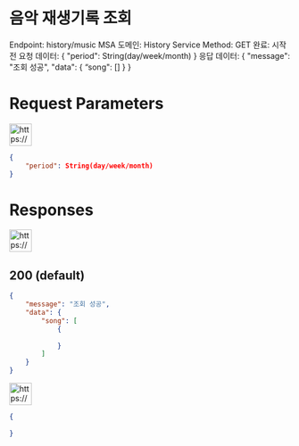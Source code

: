 # 음악 재생기록 조회

Endpoint: history/music
MSA 도메인: History Service
Method: GET
완료: 시작 전
요청 데이터: { "period": String(day/week/month) }
응답 데이터: { "message": "조회 성공", "data": { “song": [] } }

# Request Parameters

<aside>
<img src="https://www.notion.so/icons/gift_blue.svg" alt="https://www.notion.so/icons/gift_blue.svg" width="40px" />

</aside>

```json
{ 
	"period": String(day/week/month) 
}
```

# Responses

<aside>
<img src="https://www.notion.so/icons/send_orange.svg" alt="https://www.notion.so/icons/send_orange.svg" width="40px" />

## 200 (default)

</aside>

```json
{ 
	"message": "조회 성공", 
	"data": { 
		"song": [
			{
			
			}
		] 
	} 
}
```

<aside>
<img src="https://www.notion.so/icons/browser-stop_red.svg" alt="https://www.notion.so/icons/browser-stop_red.svg" width="40px" />

</aside>

```json
{
	
}
```